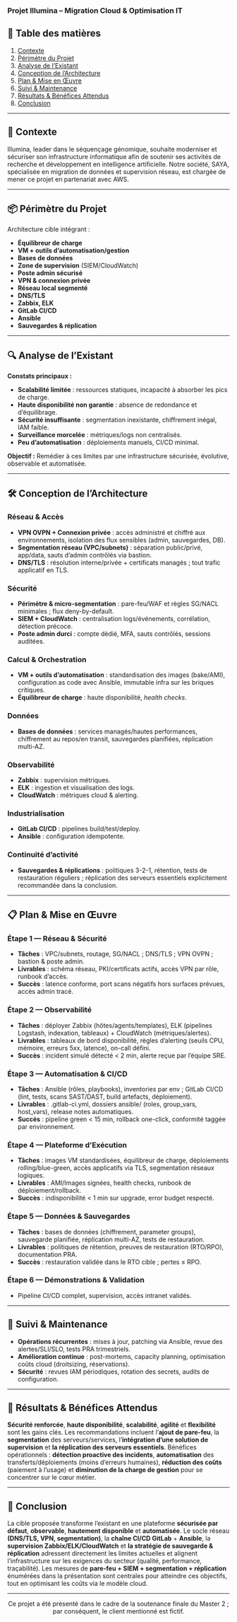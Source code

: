 ### Projet Illumina – Migration Cloud & Optimisation IT

## 📑 Table des matières
1. [Contexte](#-contexte)
2. [Périmètre du Projet](#-périmètre-du-projet)
3. [Analyse de l’Existant](#-analyse-de-lexistant)
4. [Conception de l’Architecture](#-conception-de-larchitecture)
5. [Plan & Mise en Œuvre](#-plan--mise-en-œuvre)
6. [Suivi & Maintenance](#-suivi--maintenance)
7. [Résultats & Bénéfices Attendus](#-résultats--bénéfices-attendus)
8. [Conclusion](#-conclusion)

---

## 📌 Contexte

Illumina, leader dans le séquençage génomique, souhaite moderniser et sécuriser son infrastructure informatique afin de soutenir ses activités de recherche et développement en intelligence artificielle. Notre société, SAYA, spécialisée en migration de données et supervision réseau, est chargée de mener ce projet en partenariat avec AWS.

---

## 📦 Périmètre du Projet
Architecture cible intégrant :
- **Équilibreur de charge**
- **VM + outils d’automatisation/gestion**
- **Bases de données**
- **Zone de supervision** (SIEM/CloudWatch)
- **Poste admin sécurisé**
- **VPN & connexion privée**
- **Réseau local segmenté**
- **DNS/TLS**
- **Zabbix, ELK**
- **GitLab CI/CD**
- **Ansible**
- **Sauvegardes & réplication**

---

## 🔍 Analyse de l’Existant
**Constats principaux :**
- **Scalabilité limitée** : ressources statiques, incapacité à absorber les pics de charge.
- **Haute disponibilité non garantie** : absence de redondance et d’équilibrage.
- **Sécurité insuffisante** : segmentation inexistante, chiffrement inégal, IAM faible.
- **Surveillance morcelée** : métriques/logs non centralisés.
- **Peu d’automatisation** : déploiements manuels, CI/CD minimal.

**Objectif :** Remédier à ces limites par une infrastructure sécurisée, évolutive, observable et automatisée.

---


## 🛠 Conception de l’Architecture

### Réseau & Accès
- **VPN OVPN + Connexion privée** : accès administré et chiffré aux environnements, isolation des flux sensibles (admin, sauvegardes, DB).
- **Segmentation réseau (VPC/subnets)** : séparation public/privé, app/data, sauts d’admin contrôlés via bastion.
- **DNS/TLS** : résolution interne/privée + certificats managés ; tout trafic applicatif en TLS.

### Sécurité
- **Périmètre & micro-segmentation** : pare-feu/WAF et règles SG/NACL minimales ; flux deny-by-default.
- **SIEM + CloudWatch** : centralisation logs/événements, corrélation, détection précoce.
- **Poste admin durci** : compte dédié, MFA, sauts contrôlés, sessions auditées.

### Calcul & Orchestration
- **VM + outils d’automatisation** : standardisation des images (bake/AMI), configuration as code avec Ansible, immutable infra sur les briques critiques.
- **Équilibreur de charge** : haute disponibilité, *health checks*.

### Données
- **Bases de données** : services managés/hautes performances, chiffrement au repos/en transit, sauvegardes planifiées, réplication multi-AZ.       

### Observabilité
- **Zabbix** : supervision métriques.
- **ELK** : ingestion et visualisation des logs.
- **CloudWatch** : métriques cloud & alerting.

### Industrialisation
- **GitLab CI/CD** : pipelines build/test/deploy.
- **Ansible** : configuration idempotente.

### Continuité d’activité
- **Sauvegardes & réplications** : politiques 3-2-1, rétention, tests de restauration réguliers ; réplication des serveurs essentiels explicitement recommandée dans la conclusion.

---

## 📋 Plan & Mise en Œuvre

### Étape 1 — Réseau & Sécurité
- **Tâches** : VPC/subnets, routage, SG/NACL ; DNS/TLS ; VPN OVPN ; bastion & poste admin.
- **Livrables** : schéma réseau, PKI/certificats actifs, accès VPN par rôle, runbook d’accès.
- **Succès** : latence conforme, port scans négatifs hors surfaces prévues, accès admin tracé.

### Étape 2 — Observabilité
- **Tâches** : déployer Zabbix (hôtes/agents/templates), ELK (pipelines Logstash, indexation, tableaux) + CloudWatch (métriques/alertes).
- **Livrables** : tableaux de bord disponibilité, règles d’alerting (seuils CPU, mémoire, erreurs 5xx, latence), on-call défini.
- **Succès** : incident simulé détecté < 2 min, alerte reçue par l’équipe SRE.

### Étape 3 — Automatisation & CI/CD
- **Tâches** : Ansible (rôles, playbooks), inventories par env ; GitLab CI/CD (lint, tests, scans SAST/DAST, build artefacts, déploiement).
- **Livrables** : .gitlab-ci.yml, dossiers ansible/ (roles, group_vars, host_vars), release notes automatiques.
- **Succès** : pipeline green < 15 min, rollback one-click, conformité taggée par environnement.

### Étape 4 — Plateforme d’Exécution
- **Tâches** : images VM standardisées, équilibreur de charge, déploiements rolling/blue-green, accès applicatifs via TLS, segmentation réseaux logiques.
- **Livrables** : AMI/Images signées, health checks, runbook de déploiement/rollback.
- **Succès** : indisponibilité < 1 min sur upgrade, error budget respecté.

### Étape 5 — Données & Sauvegardes
- **Tâches** : bases de données (chiffrement, parameter groups), sauvegarde planifiée, réplication multi-AZ, tests de restauration.
- **Livrables** : politiques de rétention, preuves de restauration (RTO/RPO), documentation PRA.
- **Succès** : restauration validée dans le RTO cible ; pertes ≤ RPO.

### Étape 6 — Démonstrations & Validation
- Pipeline CI/CD complet, supervision, accès intranet validés.

---

## 🔄 Suivi & Maintenance
- **Opérations récurrentes** : mises à jour, patching via Ansible, revue des alertes/SLI/SLO, tests PRA trimestriels.
- **Amélioration continue** : post-mortems, capacity planning, optimisation coûts cloud (droitsizing, réservations).
- **Sécurité** : revues IAM périodiques, rotation des secrets, audits de configuration.

---

## 🚀 Résultats & Bénéfices Attendus
**Sécurité renforcée**, **haute disponibilité**, **scalabilité**, **agilité** et **flexibilité** sont les gains clés.
Les recommandations incluent l’**ajout de pare-feu**, la **segmentation** des serveurs/services, l’**intégration d’une solution de supervision** et **la réplication des serveurs essentiels**.
Bénéfices opérationnels : **détection proactive des incidents**, **automatisation** des transferts/déploiements (moins d’erreurs humaines), **réduction des coûts** (paiement à l’usage) et **diminution de la charge de gestion** pour se concentrer sur le cœur métier.

---

## 🏁 Conclusion
La cible proposée transforme l’existant en une plateforme **sécurisée par défaut**, **observable**, **hautement disponible** et **automatisée**. Le socle réseau **(DNS/TLS, VPN, segmentation)**, la **chaîne CI/CD GitLab** + **Ansible**, la **supervision Zabbix/ELK/CloudWatch** et **la stratégie de sauvegarde & réplication** adressent directement les limites actuelles et alignent l’infrastructure sur les exigences du secteur (qualité, performance, traçabilité). Les mesures de **pare-feu + SIEM + segmentation + réplication** énumérées dans la présentation sont centrales pour atteindre ces objectifs, tout en optimisant les coûts via le modèle cloud.

---

<p align="center">Ce projet a été présenté dans le cadre de la soutenance finale du Master 2 ; par conséquent, le client mentionné est fictif.</p> 